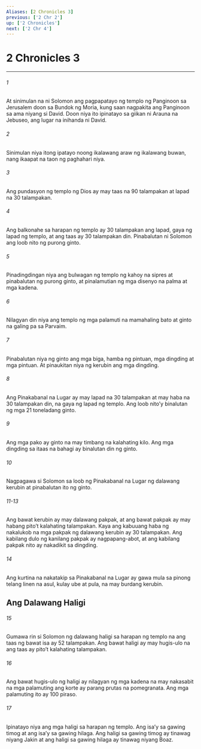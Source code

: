 ```yaml
---
Aliases: [2 Chronicles 3]
previous: ['2 Chr 2']
up: ['2 Chronicles']
next: ['2 Chr 4']
---
```

# 2 Chronicles 3

***


###### 1 


At sinimulan na ni Solomon ang pagpapatayo ng templo ng Panginoon sa Jerusalem doon sa Bundok ng Moria, kung saan nagpakita ang Panginoon sa ama niyang si David. Doon niya ito ipinatayo sa giikan ni Arauna na Jebuseo, ang lugar na inihanda ni David. 


###### 2 


Sinimulan niya itong ipatayo noong ikalawang araw ng ikalawang buwan, nang ikaapat na taon ng paghahari niya. 


###### 3 


Ang pundasyon ng templo ng Dios ay may taas na 90 talampakan at lapad na 30 talampakan. 


###### 4 


Ang balkonahe sa harapan ng templo ay 30 talampakan ang lapad, gaya ng lapad ng templo, at ang taas ay 30 talampakan din. Pinabalutan ni Solomon ang loob nito ng purong ginto. 


###### 5 


Pinadingdingan niya ang bulwagan ng templo ng kahoy na sipres at pinabalutan ng purong ginto, at pinalamutian ng mga disenyo na palma at mga kadena. 


###### 6 


Nilagyan din niya ang templo ng mga palamuti na mamahaling bato at ginto na galing pa sa Parvaim. 


###### 7 


Pinabalutan niya ng ginto ang mga biga, hamba ng pintuan, mga dingding at mga pintuan. At pinaukitan niya ng kerubin ang mga dingding. 


###### 8 


Ang Pinakabanal na Lugar ay may lapad na 30 talampakan at may haba na 30 talampakan din, na gaya ng lapad ng templo. Ang loob nitoʼy binalutan ng mga 21 toneladang ginto. 


###### 9 


Ang mga pako ay ginto na may timbang na kalahating kilo. Ang mga dingding sa itaas na bahagi ay binalutan din ng ginto. 


###### 10 


Nagpagawa si Solomon sa loob ng Pinakabanal na Lugar ng dalawang kerubin at pinabalutan ito ng ginto.

###### 11-13

Ang bawat kerubin ay may dalawang pakpak, at ang bawat pakpak ay may habang pitoʼt kalahating talampakan. Kaya ang kabuuang haba ng nakalukob na mga pakpak ng dalawang kerubin ay 30 talampakan. Ang kabilang dulo ng kanilang pakpak ay nagpapang-abot, at ang kabilang pakpak nito ay nakadikit sa dingding. 


###### 14 


Ang kurtina na nakatakip sa Pinakabanal na Lugar ay gawa mula sa pinong telang linen na asul, kulay ube at pula, na may burdang kerubin.

## Ang Dalawang Haligi 


###### 15 


Gumawa rin si Solomon ng dalawang haligi sa harapan ng templo na ang taas ng bawat isa ay 52 talampakan. Ang bawat haligi ay may hugis-ulo na ang taas ay pitoʼt kalahating talampakan. 


###### 16 


Ang bawat hugis-ulo ng haligi ay nilagyan ng mga kadena na may nakasabit na mga palamuting ang korte ay parang prutas na pomegranata. Ang mga palamuting ito ay 100 piraso. 


###### 17 


Ipinatayo niya ang mga haligi sa harapan ng templo. Ang isaʼy sa gawing timog at ang isaʼy sa gawing hilaga. Ang haligi sa gawing timog ay tinawag niyang Jakin at ang haligi sa gawing hilaga ay tinawag niyang Boaz.
